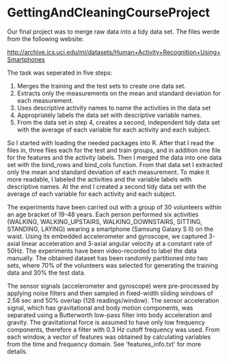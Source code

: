 # GettingAndCleaningCourseProject

Our final project was to merge raw data into a tidy data set. The files werde from the following website:

http://archive.ics.uci.edu/ml/datasets/Human+Activity+Recognition+Using+Smartphones

The task was seperated in five steps:
 
1. Merges the training and the test sets to create one data set.
2. Extracts only the measurements on the mean and standard deviation for each measurement.
3. Uses descriptive activity names to name the activities in the data set
4. Appropriately labels the data set with descriptive variable names.
5. From the data set in step 4, creates a second, independent tidy data set with the average of each variable for each activity and each subject.

So I started with loading the needed packages into R. After that I read the files in, three files each for the test and train groups, and in addition one file for the features and the activity labels. Then I merged the data into one data set with the bind_rows and bind_cols function. From that data set I extracted only the mean and standard deviation of each measurement. To make it more readable, I labeled the activities and the variable labels with descriptive names. At the end I created a second tidy data set with the average of each variable for each activity and each subject.

The experiments have been carried out with a group of 30 volunteers within an age bracket of 19-48 years. Each person performed six activities (WALKING, WALKING_UPSTAIRS, WALKING_DOWNSTAIRS, SITTING, STANDING, LAYING) wearing a smartphone (Samsung Galaxy S II) on the waist. Using its embedded accelerometer and gyroscope, we captured 3-axial linear acceleration and 3-axial angular velocity at a constant rate of 50Hz. The experiments have been video-recorded to label the data manually. The obtained dataset has been randomly partitioned into two sets, where 70% of the volunteers was selected for generating the training data and 30% the test data. 

The sensor signals (accelerometer and gyroscope) were pre-processed by applying noise filters and then sampled in fixed-width sliding windows of 2.56 sec and 50% overlap (128 readings/window). The sensor acceleration signal, which has gravitational and body motion components, was separated using a Butterworth low-pass filter into body acceleration and gravity. The gravitational force is assumed to have only low frequency components, therefore a filter with 0.3 Hz cutoff frequency was used. From each window, a vector of features was obtained by calculating variables from the time and frequency domain. See 'features_info.txt' for more details. 

